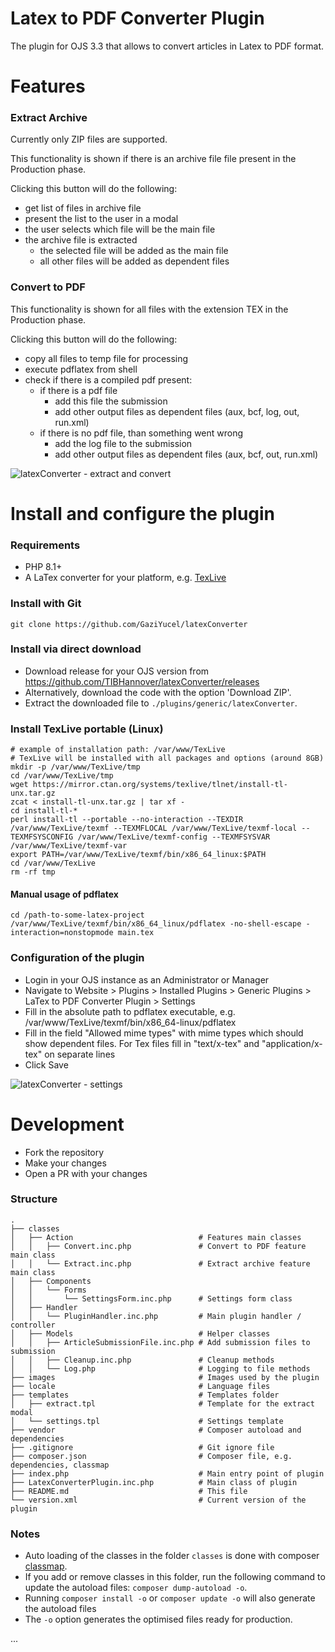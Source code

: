 # Latex to PDF Converter Plugin

The plugin for OJS 3.3 that allows to convert articles in Latex to PDF format.

# Features

### Extract Archive

Currently only ZIP files are supported.

This functionality is shown if there is an archive file file present in the Production phase.

Clicking this button will do the following: 
- get list of files in archive file
- present the list to the user in a modal
- the user selects which file will be the main file
- the archive file is extracted
  - the selected file will be added as the main file
  - all other files will be added as dependent files

### Convert to PDF

This functionality is shown for all files with the extension TEX in the Production phase.

Clicking this button will do the following:
- copy all files to temp file for processing
- execute pdflatex from shell
- check if there is a compiled pdf present:
  - if there is a pdf file
    - add this file the submission
    - add other output files as dependent files (aux, bcf, log, out, run.xml)
  - if there is no pdf file, than something went wrong
    - add the log file to the submission
    - add other output files as dependent files (aux, bcf, out, run.xml)

![latexConverter - extract and convert](.project/images/latexConverter-extract-convert.gif)

# Install and configure the plugin

### Requirements

- PHP 8.1+
- A LaTex converter for your platform, e.g. [TexLive](https://tug.org/texlive)

### Install with Git

```shell
git clone https://github.com/GaziYucel/latexConverter
```

### Install via direct download

- Download release for your OJS version from https://github.com/TIBHannover/latexConverter/releases
- Alternatively, download the code with the option 'Download ZIP'. 
- Extract the downloaded file to `./plugins/generic/latexConverter`.

### Install TexLive portable (Linux)

```shell
# example of installation path: /var/www/TexLive
# TexLive will be installed with all packages and options (around 8GB)
mkdir -p /var/www/TexLive/tmp
cd /var/www/TexLive/tmp
wget https://mirror.ctan.org/systems/texlive/tlnet/install-tl-unx.tar.gz
zcat < install-tl-unx.tar.gz | tar xf -
cd install-tl-*
perl install-tl --portable --no-interaction --TEXDIR /var/www/TexLive/texmf --TEXMFLOCAL /var/www/TexLive/texmf-local --TEXMFSYSCONFIG /var/www/TexLive/texmf-config --TEXMFSYSVAR /var/www/TexLive/texmf-var
export PATH=/var/www/TexLive/texmf/bin/x86_64_linux:$PATH
cd /var/www/TexLive
rm -rf tmp
```

#### Manual usage of pdflatex

```shell
cd /path-to-some-latex-project
/var/www/TexLive/texmf/bin/x86_64_linux/pdflatex -no-shell-escape -interaction=nonstopmode main.tex
```

### Configuration of the plugin

- Login in your OJS instance as an Administrator or Manager
- Navigate to Website > Plugins > Installed Plugins > Generic Plugins > LaTex to PDF Converter Plugin > Settings
- Fill in the absolute path to pdflatex executable, e.g. /var/www/TexLive/texmf/bin/x86_64-linux/pdflatex
- Fill in the field "Allowed mime types" with mime types which should show dependent files. For Tex files fill in "text/x-tex" and "application/x-tex" on separate lines
- Click Save

![latexConverter - settings](.project/images/latexConverter-settings.gif)

# Development

- Fork the repository
- Make your changes
- Open a PR with your changes

### Structure
    .
    ├── classes
    │   ├── Action                            # Features main classes
    │   │   ├── Convert.inc.php               # Convert to PDF feature main class
    │   │   └── Extract.inc.php               # Extract archive feature main class
    │   ├── Components
    │   │   └── Forms
    │   │       └── SettingsForm.inc.php      # Settings form class
    │   ├── Handler
    │   │   └── PluginHandler.inc.php         # Main plugin handler / controller
    │   ├── Models                            # Helper classes
    │   │   ├── ArticleSubmissionFile.inc.php # Add submission files to submission
    │   │   ├── Cleanup.inc.php               # Cleanup methods
    │   │   └── Log.php                       # Logging to file methods
    ├── images                                # Images used by the plugin
    ├── locale                                # Language files
    ├── templates                             # Templates folder
    │   ├── extract.tpl                       # Template for the extract modal
    │   └── settings.tpl                      # Settings template
    ├── vendor                                # Composer autoload and dependencies    
    ├── .gitignore                            # Git ignore file
    ├── composer.json                         # Composer file, e.g. dependencies, classmap
    ├── index.php                             # Main entry point of plugin
    ├── LatexConverterPlugin.inc.php          # Main class of plugin
    ├── README.md                             # This file
    └── version.xml                           # Current version of the plugin

### Notes

- Auto loading of the classes in the folder `classes` is done with composer [classmap](https://getcomposer.org/doc/04-schema.md#classmap).
- If you add or remove classes in this folder, run the following command to update the autoload files: `composer dump-autoload -o`.
- Running `composer install -o` or `composer update -o` will also generate the autoload files
- The `-o` option generates the optimised files ready for production.

...

